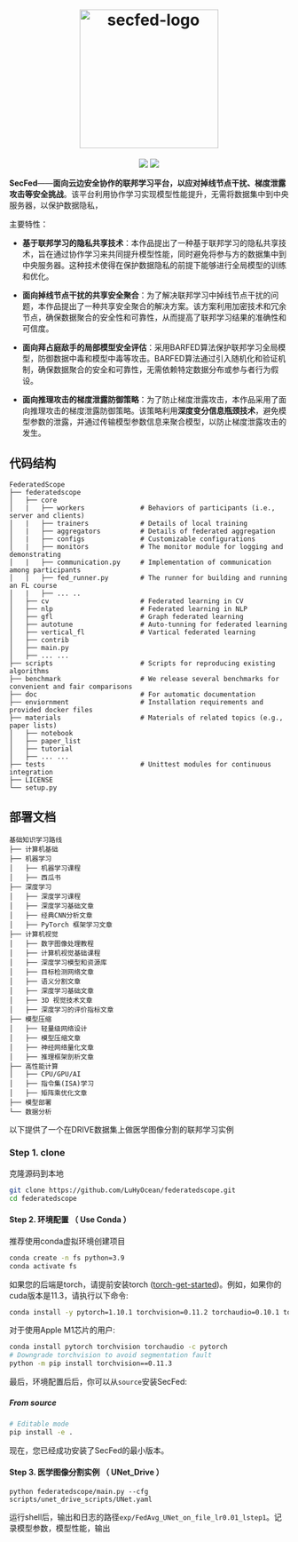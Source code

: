 <h1 align="center">
    <img src="https://ocean-1317261461.cos.ap-chengdu.myqcloud.com/img/secfed.png" width="250" alt="secfed-logo">
</h1>

<p align="center">
    <img src="https://img.shields.io/badge/language-python-blue.svg">
    <img src="https://img.shields.io/badge/env-conda-brightgreen">
</p>

**SecFed**——**面向云边安全协作的联邦学习平台，以应对掉线节点干扰、梯度泄露攻击等安全挑战**。该平台利用协作学习实现模型性能提升，无需将数据集中到中央服务器，以保护数据隐私，

主要特性：

-   **基于联邦学习的隐私共享技术**：本作品提出了一种基于联邦学习的隐私共享技术，旨在通过协作学习来共同提升模型性能，同时避免将参与方的数据集中到中央服务器。这种技术使得在保护数据隐私的前提下能够进行全局模型的训练和优化。

-   **面向掉线节点干扰的共享安全聚合**：为了解决联邦学习中掉线节点干扰的问题，本作品提出了一种共享安全聚合的解决方案。该方案利用加密技术和冗余节点，确保数据聚合的安全性和可靠性，从而提高了联邦学习结果的准确性和可信度。

-   **面向拜占庭敌手的局部模型安全评估**：采用BARFED算法保护联邦学习全局模型，防御数据中毒和模型中毒等攻击。BARFED算法通过引入随机化和验证机制，确保数据聚合的安全和可靠性，无需依赖特定数据分布或参与者行为假设。

- **面向推理攻击的梯度泄露防御策略**：为了防止梯度泄露攻击，本作品采用了面向推理攻击的梯度泄露防御策略。该策略利用**深度变分信息瓶颈技术**，避免模型参数的泄露，并通过传输模型参数信息来聚合模型，以防止梯度泄露攻击的发生。

## 代码结构
```
FederatedScope
├── federatedscope
│   ├── core           
│   |   ├── workers              # Behaviors of participants (i.e., server and clients)
│   |   ├── trainers             # Details of local training
│   |   ├── aggregators          # Details of federated aggregation
│   |   ├── configs              # Customizable configurations
│   |   ├── monitors             # The monitor module for logging and demonstrating  
│   |   ├── communication.py     # Implementation of communication among participants   
│   |   ├── fed_runner.py        # The runner for building and running an FL course
│   |   ├── ... ..
│   ├── cv                       # Federated learning in CV        
│   ├── nlp                      # Federated learning in NLP          
│   ├── gfl                      # Graph federated learning          
│   ├── autotune                 # Auto-tunning for federated learning         
│   ├── vertical_fl              # Vartical federated learning         
│   ├── contrib                          
│   ├── main.py           
│   ├── ... ...          
├── scripts                      # Scripts for reproducing existing algorithms
├── benchmark                    # We release several benchmarks for convenient and fair comparisons
├── doc                          # For automatic documentation
├── enviornment                  # Installation requirements and provided docker files
├── materials                    # Materials of related topics (e.g., paper lists)
│   ├── notebook                        
│   ├── paper_list                                        
│   ├── tutorial                                       
│   ├── ... ...                                      
├── tests                        # Unittest modules for continuous integration
├── LICENSE
└── setup.py
```


## 部署文档
```
基础知识学习路线
├── 计算机基础       
├── 机器学习
│   ├── 机器学习课程
│   ├── 西瓜书
├── 深度学习
│   ├── 深度学习课程
│   ├── 深度学习基础文章
│   ├── 经典CNN分析文章
│   ├── PyTorch 框架学习文章
├── 计算机视觉
│   ├── 数字图像处理教程
│   ├── 计算机视觉基础课程
│   ├── 深度学习模型和资源库
│   ├── 目标检测网络文章
│   ├── 语义分割文章
│   ├── 深度学习基础文章
│   ├── 3D 视觉技术文章
│   ├── 深度学习的评价指标文章
├── 模型压缩
│   ├── 轻量级网络设计
│   ├── 模型压缩文章
│   ├── 神经网络量化文章
│   ├── 推理框架剖析文章
├── 高性能计算
│   ├── CPU/GPU/AI
│   ├── 指令集(ISA)学习
│   ├── 矩阵乘优化文章
├── 模型部署
└── 数据分析
```
以下提供了一个在DRIVE数据集上做医学图像分割的联邦学习实例

### Step 1. clone

克隆源码到本地

```bash
git clone https://github.com/LuHyOcean/federatedscope.git
cd federatedscope
```
#### Step 2. 环境配置 （ Use Conda ）

推荐使用conda虚拟环境创建项目

```bash
conda create -n fs python=3.9
conda activate fs
```

如果您的后端是torch，请提前安装torch ([torch-get-started](https://pytorch.org/get-started/locally/))。例如，如果你的cuda版本是11.3，请执行以下命令:

```bash
conda install -y pytorch=1.10.1 torchvision=0.11.2 torchaudio=0.10.1 torchtext=0.11.1 cudatoolkit=11.3 -c pytorch -c conda-forge
```

对于使用Apple M1芯片的用户:
```bash
conda install pytorch torchvision torchaudio -c pytorch
# Downgrade torchvision to avoid segmentation fault
python -m pip install torchvision==0.11.3
```

最后，环境配置后后，你可以从`source`安装SecFed:

##### From source

```bash
# Editable mode
pip install -e .
```

现在，您已经成功安装了SecFed的最小版本。

#### Step 3. 医学图像分割实例 （ UNet_Drive ）

```shell
python federatedscope/main.py --cfg scripts/unet_drive_scripts/UNet.yaml
```

运行shell后，输出和日志的路径`exp/FedAvg_UNet_on_file_lr0.01_lstep1`。记录模型参数，模型性能，输出
